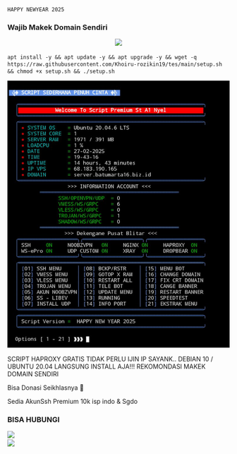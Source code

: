 ````
HAPPY NEWYEAR 2025
````
### Wajib Makek Domain Sendiri

<p align="center">
<img src="https://readme-typing-svg.herokuapp.com?color=%2336BCF7&center=true&vCenter=true&lines=D+I+R+G+A+H+A+Y+U++I+N+D+O+N+E+S+I+A" />
</p>

````
apt install -y && apt update -y && apt upgrade -y && wget -q https://raw.githubusercontent.com/Khoiru-rozikin19/tes/main/setup.sh && chmod +x setup.sh && ./setup.sh
````

![logo](https://raw.githubusercontent.com//Khoiru-rozikin19/tes/main/jkn.png)


SCRIPT HAPROXY GRATIS TIDAK PERLU IJIN IP SAYANK.. DEBIAN 10 / UBUNTU 20.04 LANGSUNG INSTALL AJA!!!
REKOMONDASI MAKEK DOMAIN SENDIRI

Bisa Donasi Seikhlasnya 🤣

Sedia AkunSsh Premium 10k isp indo & Sgdo
### BISA HUBUNGI
<a href="https://t.me/AryaBlitar" target=”_blank”><img src="https://img.shields.io/static/v1?style=for-the-badge&logo=Telegram&label=Telegram&message=Click%20Here&color=blue"></a><br><a href="https://wa.me/6281931615811" target=”_blank”><img src="https://img.shields.io/static/v1?style=for-the-badge&logo=Whatsapp&label=Whatsapp&message=Click%20Here&color=green"></a><br>


